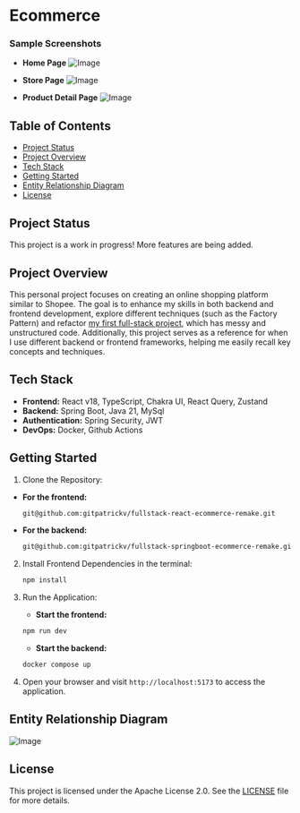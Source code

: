# Ecommerce

### Sample Screenshots
- **Home Page**
![Image](https://github.com/user-attachments/assets/e288b351-ac31-4298-8e68-1be5aa211619)


- **Store Page**
![Image](https://github.com/user-attachments/assets/18259c98-124f-4bb7-8a72-190463ad20bf)


- **Product Detail Page**
![Image](https://github.com/user-attachments/assets/611aaab8-4ee8-400e-af4b-abcb24014e38)

## Table of Contents
- [Project Status](#project-status)
- [Project Overview](#project-overview)
- [Tech Stack](#tech-stack)
- [Getting Started](#getting-started)
- [Entity Relationship Diagram](#entity-relationship-diagram)
- [License](#license)

## Project Status
This project is a work in progress!
More features are being added.

## Project Overview
This personal project focuses on creating an online shopping platform similar to Shopee.
The goal is to enhance my skills in both backend and frontend development, explore different techniques (such as the Factory Pattern)
and refactor [my first full-stack project](https://github.com/gitpatrickv/Fullstack-Ecommerce-Backend-Springboot), which has messy and unstructured code.
Additionally, this project serves as a reference for when I use different backend or frontend frameworks, 
helping me easily recall key concepts and techniques.

## Tech Stack

- **Frontend:** React v18, TypeScript, Chakra UI, React Query, Zustand
- **Backend:** Spring Boot, Java 21, MySql
- **Authentication:** Spring Security, JWT
- **DevOps:** Docker, Github Actions

## Getting Started

1. Clone the Repository:

- **For the frontend:**
    ```bash
    git@github.com:gitpatrickv/fullstack-react-ecommerce-remake.git
    ```
- **For the backend:**
    ```bash
    git@github.com:gitpatrickv/fullstack-springboot-ecommerce-remake.git
    ```
2. Install Frontend Dependencies in the terminal:
   ```bash
   npm install
   ```

3. Run the Application:
    - **Start the frontend:**
    ```bash
    npm run dev
    ```

    - **Start the backend:**
    ```bash
    docker compose up
    ```

4. Open your browser and visit `http://localhost:5173` to access the application.


## Entity Relationship Diagram
![Image](https://github.com/user-attachments/assets/0a6f9fe3-5260-4957-a388-31981eaec15e)

## License
This project is licensed under the Apache License 2.0. See the [LICENSE](LICENSE) file for more details.